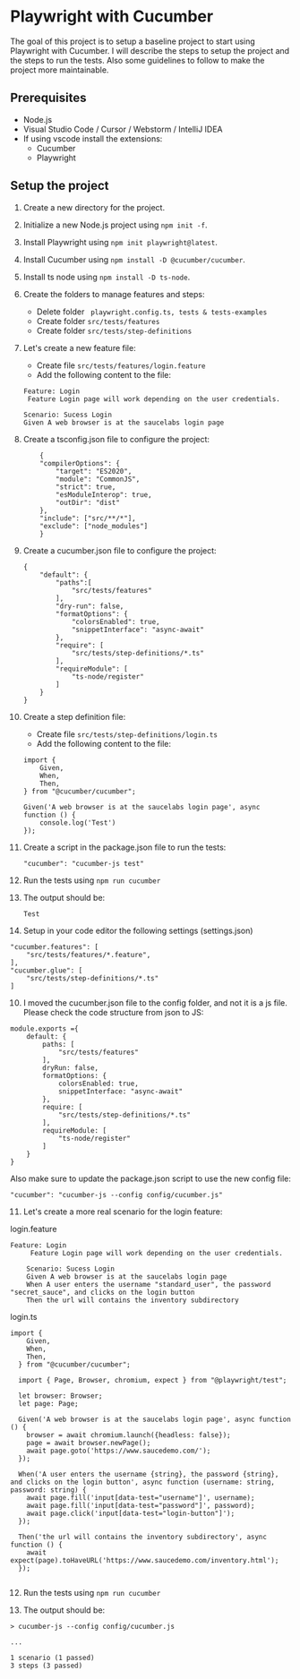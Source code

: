 
# Playwright with Cucumber
The goal of this project is to setup a baseline project to start using Playwright with Cucumber. I will describe the steps to setup the project and the steps to run the tests. Also some guidelines to follow to make the project more maintainable.

## Prerequisites
- Node.js
- Visual Studio Code / Cursor / Webstorm / IntelliJ IDEA
- If using vscode install the extensions:
    - Cucumber
    - Playwright

## Setup the project

1. Create a new directory for the project.
2. Initialize a new Node.js project using ```npm init -f```.
3. Install Playwright using ```npm init playwright@latest```.
4. Install Cucumber using ```npm install -D @cucumber/cucumber```.
5. Install ts node using ```npm install -D ts-node```.
6. Create the folders to manage features and steps: 
    - Delete folder ``` playwright.config.ts, tests & tests-examples```
    - Create folder ```src/tests/features```
    - Create folder ```src/tests/step-definitions```
6. Let's create a new feature file:
    - Create file ```src/tests/features/login.feature```
    - Add the following content to the file:
    ```
    Feature: Login
     Feature Login page will work depending on the user credentials.

    Scenario: Sucess Login
    Given A web browser is at the saucelabs login page
    ```
7. Create a tsconfig.json file to configure the project:
    ```
        {
        "compilerOptions": {
            "target": "ES2020",
            "module": "CommonJS",
            "strict": true,
            "esModuleInterop": true,
            "outDir": "dist"
        },
        "include": ["src/**/*"],
        "exclude": ["node_modules"]
        }
    ```
8. Create a cucumber.json file to configure the project:
    ```
    {
        "default": {
            "paths":[
                "src/tests/features"
            ], 
            "dry-run": false,
            "formatOptions": {
                "colorsEnabled": true,
                "snippetInterface": "async-await"
            },
            "require": [
                "src/tests/step-definitions/*.ts"
            ],
            "requireModule": [
                "ts-node/register"
            ]
        }
    }

9. Create a step definition file:
    - Create file ```src/tests/step-definitions/login.ts```
    - Add the following content to the file:
    ```
    import {
        Given,
        When,
        Then,
    } from "@cucumber/cucumber";

    Given('A web browser is at the saucelabs login page', async function () {
        console.log('Test')
    });
    ```
9. Create a script in the package.json file to run the tests:
    ```
    "cucumber": "cucumber-js test"
    ```

10. Run the tests using ```npm run cucumber```

11. The output should be:
    ```
    Test
    ``` 

12. Setup in your code editor the following settings (settings.json)
```
"cucumber.features": [
    "src/tests/features/*.feature",
],
"cucumber.glue": [
    "src/tests/step-definitions/*.ts"
]
```

10. I moved the cucumber.json file to the config folder, and not it is a js file.
Please check the code structure from json to JS: 
```
module.exports ={
    default: {
        paths: [
            "src/tests/features"
        ], 
        dryRun: false,
        formatOptions: {
            colorsEnabled: true,
            snippetInterface: "async-await"
        },
        require: [
            "src/tests/step-definitions/*.ts"
        ],
        requireModule: [
            "ts-node/register"
        ]
    }
}

```

Also make sure to update the package.json script to use the new config file:
```
"cucumber": "cucumber-js --config config/cucumber.js"
```

11. Let's create a more real scenario for the login feature: 

login.feature
```
Feature: Login
     Feature Login page will work depending on the user credentials.

    Scenario: Sucess Login
    Given A web browser is at the saucelabs login page
    When A user enters the username "standard_user", the password "secret_sauce", and clicks on the login button
    Then the url will contains the inventory subdirectory
```

login.ts
```
import {
    Given,
    When,
    Then,
  } from "@cucumber/cucumber";

  import { Page, Browser, chromium, expect } from "@playwright/test";

  let browser: Browser;
  let page: Page;

  Given('A web browser is at the saucelabs login page', async function () {
    browser = await chromium.launch({headless: false});
    page = await browser.newPage();
    await page.goto('https://www.saucedemo.com/');
  });

  When('A user enters the username {string}, the password {string}, and clicks on the login button', async function (username: string, password: string) {
    await page.fill('input[data-test="username"]', username);
    await page.fill('input[data-test="password"]', password);
    await page.click('input[data-test="login-button"]');
  }); 

  Then('the url will contains the inventory subdirectory', async function () {
    await expect(page).toHaveURL('https://www.saucedemo.com/inventory.html');
  });
 
```

12. Run the tests using ```npm run cucumber```

13. The output should be:
```
> cucumber-js --config config/cucumber.js

...

1 scenario (1 passed)
3 steps (3 passed)

```
